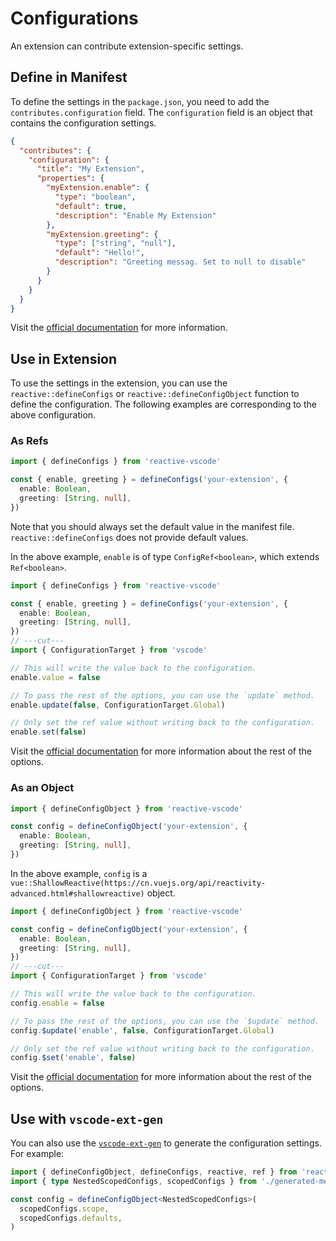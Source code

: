 # Configurations

An extension can contribute extension-specific settings.

## Define in Manifest <NonProprietary />

To define the settings in the `package.json`, you need to add the `contributes.configuration` field. The `configuration` field is an object that contains the configuration settings.

```json [package.json]
{
  "contributes": {
    "configuration": {
      "title": "My Extension",
      "properties": {
        "myExtension.enable": {
          "type": "boolean",
          "default": true,
          "description": "Enable My Extension"
        },
        "myExtension.greeting": {
          "type": ["string", "null"],
          "default": "Hello!",
          "description": "Greeting messag. Set to null to disable"
        }
      }
    }
  }
}
```

Visit the [official documentation](https://code.visualstudio.com/api/references/contribution-points#contributes.configuration) for more information.

## Use in Extension

To use the settings in the extension, you can use the `reactive::defineConfigs` or `reactive::defineConfigObject` function to define the configuration. The following examples are corresponding to the above configuration.

### As Refs

```ts
import { defineConfigs } from 'reactive-vscode'

const { enable, greeting } = defineConfigs('your-extension', {
  enable: Boolean,
  greeting: [String, null],
})
```

Note that you should always set the default value in the manifest file. `reactive::defineConfigs` does not provide default values.

In the above example, `enable` is of type `ConfigRef<boolean>`, which extends `Ref<boolean>`.

<!-- eslint-disable import/first -->
```ts
import { defineConfigs } from 'reactive-vscode'

const { enable, greeting } = defineConfigs('your-extension', {
  enable: Boolean,
  greeting: [String, null],
})
// ---cut---
import { ConfigurationTarget } from 'vscode'

// This will write the value back to the configuration.
enable.value = false

// To pass the rest of the options, you can use the `update` method.
enable.update(false, ConfigurationTarget.Global)

// Only set the ref value without writing back to the configuration.
enable.set(false)
```

Visit the [official documentation](https://code.visualstudio.com/api/references/vscode-api#WorkspaceConfiguration.update) for more information about the rest of the options.

### As an Object

```ts
import { defineConfigObject } from 'reactive-vscode'

const config = defineConfigObject('your-extension', {
  enable: Boolean,
  greeting: [String, null],
})
```

In the above example, `config` is a `vue::ShallowReactive(https://cn.vuejs.org/api/reactivity-advanced.html#shallowreactive)` object.

<!-- eslint-disable import/first -->
```ts
import { defineConfigObject } from 'reactive-vscode'

const config = defineConfigObject('your-extension', {
  enable: Boolean,
  greeting: [String, null],
})
// ---cut---
import { ConfigurationTarget } from 'vscode'

// This will write the value back to the configuration.
config.enable = false

// To pass the rest of the options, you can use the `$update` method.
config.$update('enable', false, ConfigurationTarget.Global)

// Only set the ref value without writing back to the configuration.
config.$set('enable', false)
```

Visit the [official documentation](https://code.visualstudio.com/api/references/vscode-api#WorkspaceConfiguration.update) for more information about the rest of the options.

## Use with `vscode-ext-gen`

You can also use the [`vscode-ext-gen`](https://github.com/antfu/vscode-ext-gen) to generate the configuration settings. For example:

```ts
import { defineConfigObject, defineConfigs, reactive, ref } from 'reactive-vscode'
import { type NestedScopedConfigs, scopedConfigs } from './generated-meta'

const config = defineConfigObject<NestedScopedConfigs>(
  scopedConfigs.scope,
  scopedConfigs.defaults,
)
```
